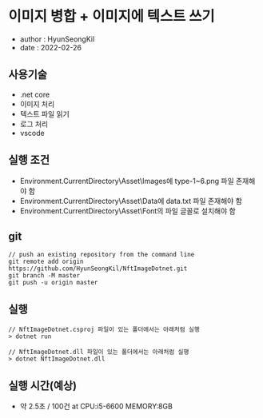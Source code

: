 # 이미지 병합 + 이미지에 텍스트 쓰기

- author : HyunSeongKil
- date : 2022-02-26

## 사용기술

- .net core
- 이미지 처리
- 텍스트 파일 읽기
- 로그 처리
- vscode

## 실행 조건

- Environment.CurrentDirectory\Asset\Images에 type-1~6.png 파일 존재해야 함
- Environment.CurrentDirectory\Asset\Data에 data.txt 파일 존재해야 함
- Environment.CurrentDirectory\Asset\Font의 파일 글꼴로 설치해야 함

## git

```
// push an existing repository from the command line
git remote add origin https://github.com/HyunSeongKil/NftImageDotnet.git
git branch -M master
git push -u origin master
```

## 실행

```
// NftImageDotnet.csproj 파일이 있는 폴더에서는 아래처럼 실행
> dotnet run

// NftImageDotnet.dll 파일이 있는 폴더에서는 아래처럼 실행
> dotnet NftImageDotnet.dll
```

## 실행 시간(예상)

- 약 2.5초 / 100건 at CPU:i5-6600 MEMORY:8GB
